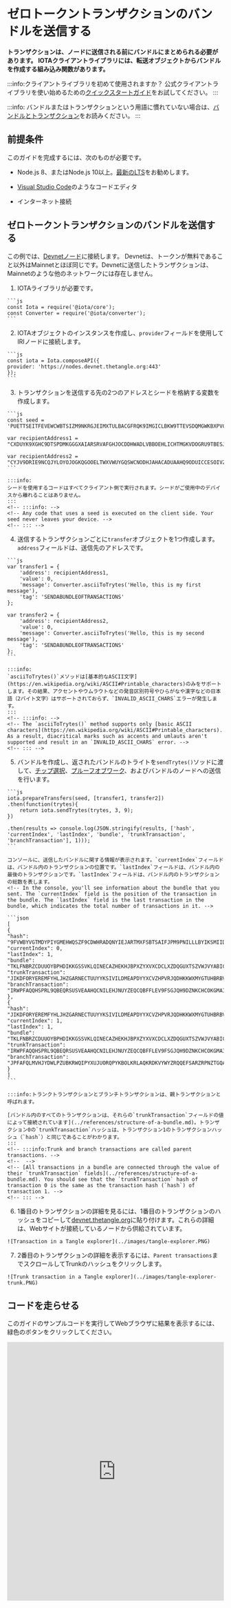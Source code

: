 # ゼロトークントランザクションのバンドルを送信する
<!-- # Send a bundle of zero-value transactions -->

**トランザクションは、ノードに送信される前にバンドルにまとめられる必要があります。 IOTAクライアントライブラリには、転送オブジェクトからバンドルを作成する組み込み関数があります。**
<!-- **Transactions must be packaged in a bundle before being sent to a node. The IOTA client libraries have built-in functions that create bundles from transfer objects.** -->

:::info:クライアントライブラリを初めて使用されますか？
公式クライアントライブラリを使い始めるための[クイックスタートガイド](root://getting-started/0.1/tutorials/get-started.md)をお試してください。
:::
<!-- :::info:First time using a client library? -->
<!-- [Try our quickstart guide](root://getting-started/0.1/tutorials/get-started.md) for getting started with the official client libraries. -->
<!-- ::: -->

:::info:
バンドルまたはトランザクションという用語に慣れていない場合は、[バンドルとトランザクション](../concepts/bundles-and-transactions.md)をお読みください。
:::
<!-- :::info: -->
<!-- If you're unfamiliar with the terms bundle or transaction, we recommend that you [read about bundles and transactions](../concepts/bundles-and-transactions.md). -->
<!-- ::: -->

## 前提条件
<!-- ## Prerequisites -->

このガイドを完成するには、次のものが必要です。
<!-- To complete this guide, you need the following: -->

* Node.js 8、またはNode.js 10以上。[最新のLTS](https://nodejs.org/en/download/)をお勧めします。
<!-- * Node.js 8, or Node.js 10 or higher. We recommend the [latest LTS](https://nodejs.org/en/download/). -->
* [Visual Studio Code](https://code.visualstudio.com/Download)のようなコードエディタ
<!-- * A code editor such as [Visual Studio Code](https://code.visualstudio.com/Download) -->
* インターネット接続
<!-- * An Internet connection -->

## ゼロトークントランザクションのバンドルを送信する
<!-- ## Send a bundle of zero-value transactions -->

この例では、[Devnetノード](root://getting-started/0.1/references/iota-networks.md#devnet)に接続します。 Devnetは、トークンが無料であること以外はMainnetとほぼ同じです。Devnetに送信したトランザクションは、Mainnetのような他のネットワークには存在しません。
<!-- In this example, we create and send a bundle to a [Devnet node](root://getting-started/0.1/references/iota-networks.md#devnet). The Devnet is similar to the Mainnet, except the tokens are free. Any transactions that you send to the Devnet do not exist on other networks such as the Mainnet. -->

1. IOTAライブラリが必要です。
  <!-- 1. Require the IOTA libraries -->

    ```js
    const Iota = require('@iota/core');
    const Converter = require('@iota/converter');
    ```

2. IOTAオブジェクトのインスタンスを作成し、`provider`フィールドを使用してIRIノードに接続します。
  <!-- 2. Create an instance of the IOTA object and use the `provider` field to connect to an IRI node -->

    ```js
    const iota = Iota.composeAPI({
    provider: 'https://nodes.devnet.thetangle.org:443'
    });
    ```

3. トランザクションを送信する先の2つのアドレスとシードを格納する変数を作成します。
  <!-- 3. Create the variables to store a seed and two addresses to which you want to send transactions -->

    ```js
    const seed =
    'PUETTSEITFEVEWCWBTSIZM9NKRGJEIMXTULBACGFRQK9IMGICLBKW9TTEVSDQMGWKBXPVCBMMCXWMNPDX';

    var recipientAddress1 = "CXDUYK9XGHC9DTSPDMKGGGXAIARSRVAFGHJOCDDHWADLVBBOEHLICHTMGKVDOGRU9TBESJNHAXYPVJ9R9";

    var recipientAddress2 = "CYJV9DRIE9NCQJYLOYOJOGKQGOOELTWXVWUYGQSWCNODHJAHACADUAAHQ9ODUICCESOIVZABA9LTMM9RW";
    ```

    :::info:
    シードを使用するコードはすべてクライアント側で実行されます。シードがご使用中のデバイスから離れることはありません。
    :::
    <!-- :::info: -->
    <!-- Any code that uses a seed is executed on the client side. Your seed never leaves your device. -->
    <!-- ::: -->

4. 送信するトランザクションごとに`transfer`オブジェクトを1つ作成します。`address`フィールドは、送信先のアドレスです。
  <!-- 4. Create one `transfer` object for each transaction that you want to send. The `address` field contains the address to which the transaction will be sent. -->

    ```js
    var transfer1 = {
        'address': recipientAddress1,
        'value': 0,
        'message': Converter.asciiToTrytes('Hello, this is my first message'),
        'tag': 'SENDABUNDLEOFTRANSACTIONS'
    };

    var transfer2 = {
        'address': recipientAddress2,
        'value': 0,
        'message': Converter.asciiToTrytes('Hello, this is my second message'),
        'tag': 'SENDABUNDLEOFTRANSACTIONS'
    };
    ```

    :::info:
    `asciiToTrytes()`メソッドは[基本的なASCII文字](https://en.wikipedia.org/wiki/ASCII#Printable_characters)のみをサポートします。その結果、アクセントやウムラウトなどの発音区別符号やひらがなや漢字などの日本語（2バイト文字）はサポートされておらず、`INVALID_ASCII_CHARS`エラーが発生します。
    :::
    <!-- :::info: -->
    <!-- The `asciiToTrytes()` method supports only [basic ASCII characters](https://en.wikipedia.org/wiki/ASCII#Printable_characters). As a result, diacritical marks such as accents and umlauts aren't supported and result in an `INVALID_ASCII_CHARS` error. -->
    <!-- ::: -->

5. バンドルを作成し、返されたバンドルのトライトを`sendTrytes()`ソッドに渡して、[チップ選択](root://the-tangle/0.1/concepts/tip-selection.md)、[プルーフオブワーク](root://the-tangle/0.1/concepts/proof-of-work.md)、およびバンドルのノードへの送信を行います。
  <!-- 5. Create a bundle and pass the returned bundle trytes to the `sendTrytes()` method to do [tip selection](root://the-tangle/0.1/concepts/tip-selection.md), [proof of work](root://the-tangle/0.1/concepts/proof-of-work.md), and send the bundle to the node. -->

    ```js
    iota.prepareTransfers(seed, [transfer1, transfer2])
    .then(function(trytes){
        return iota.sendTrytes(trytes, 3, 9);
    })

    .then(results => console.log(JSON.stringify(results, ['hash', 'currentIndex', 'lastIndex', 'bundle', 'trunkTransaction', 'branchTransaction'], 1)));
    ```

    コンソールに、送信したバンドルに関する情報が表示されます。`currentIndex`フィールドは、バンドル内のトランザクションの位置です。`lastIndex`フィールドは、バンドル内の最後のトランザクションです。`lastIndex`フィールドは、バンドル内のトランザクションの総数を表します。
    <!-- In the console, you'll see information about the bundle that you sent. The `currentIndex` field is the position of the transaction in the bundle. The `lastIndex` field is the last transaction in the bundle, which indicates the total number of transactions in it. -->

    ```json
    [
    {
    "hash": "9FVWBYVGTMDYPIYGMEHWQSZF9CDWHRADQNYIEJARTMXFSBTSAIFJPM9PNILLLBYIKSMIIDUOVSBWZ9999",
    "currentIndex": 0,
    "lastIndex": 1,
    "bundle": "TKLFNBRZCDUUOYBPHDIKKGSSVKLQINECAZHEKHJBPXZYXVXCDCLXZDQGUXTSZVWJVYABICHESIXXXLZU9",
    "trunkTransaction": "JIKDFORYEREMFYHLJHZGARNECTUUYYKSIVILDMEAPDYYXCVZHPVRJQDHKKWXMYGTUHBRBVYJXKTNA9999",
    "branchTransaction": "IRWPFAQQHSPRL9QBEQRSUSVEAAHQCNILEHJNUYZEQCQBFFLEV9FSGJQH9DZNKCHCOKGMAIXAUDBZZ9999"
    },
    {
    "hash": "JIKDFORYEREMFYHLJHZGARNECTUUYYKSIVILDMEAPDYYXCVZHPVRJQDHKKWXMYGTUHBRBVYJXKTNA9999",
    "currentIndex": 1,
    "lastIndex": 1,
    "bundle": "TKLFNBRZCDUUOYBPHDIKKGSSVKLQINECAZHEKHJBPXZYXVXCDCLXZDQGUXTSZVWJVYABICHESIXXXLZU9",
    "trunkTransaction": "IRWPFAQQHSPRL9QBEQRSUSVEAAHQCNILEHJNUYZEQCQBFFLEV9FSGJQH9DZNKCHCOKGMAIXAUDBZZ9999",
    "branchTransaction": "JPFAFQLMVHJYDWLPZUBKRWQIPYXUJUORQPYKBOLKRLAQKRDKVYWYZRQQEFSARZRPNZTGQANOIATT99999"
    }
    ]
    ```

    :::info:トランクトランザクションとブランチトランザクションは、親トランザクションと呼ばれます。

    [バンドル内のすべてのトランザクションは、それらの`trunkTransaction`フィールドの値によって接続されています](../references/structure-of-a-bundle.md)。トランザクション0の`trunkTransaction`ハッシュは、トランザクション1のトランザクションハッシュ（`hash`）と同じであることがわかります。
    :::
    <!-- :::info:Trunk and branch transactions are called parent transactions. -->
    <!--  -->
    <!-- [All transactions in a bundle are connected through the value of their `trunkTransaction` fields](../references/structure-of-a-bundle.md). You should see that the `trunkTransaction` hash of transaction 0 is the same as the transaction hash (`hash`) of transaction 1. -->
    <!-- ::: -->

6. 1番目のトランザクションの詳細を見るには、1番目のトランザクションのハッシュをコピーして[devnet.thetangle.org](https://devnet.thetangle.org/)に貼り付けます。これらの詳細は、Webサイトが接続しているノードから供給されています。
  <!-- 6. To see details about your first transaction, copy the hash of the first transaction and paste it into [devnet.thetangle.org](https://devnet.thetangle.org/). These details have been sourced from the nodes that the website is connected to. -->

    ![Transaction in a Tangle explorer](../images/tangle-explorer.PNG)

7. 2番目のトランザクションの詳細を表示するには、`Parent transactions`までスクロールしてTrunkのハッシュをクリックします。
  <!-- 7. To see details about your second transaction, scroll down to 'Parent transactions' and click the Trunk hash -->

    ![Trunk transaction in a Tangle explorer](../images/tangle-explorer-trunk.PNG)

## コードを走らせる
<!-- ## Run the code -->

このガイドのサンプルコードを実行してWebブラウザに結果を表示するには、緑色のボタンをクリックしてください。
<!-- Click the green button to run the sample code in this guide and see the results in the web browser. -->

<iframe height="600px" width="100%" src="https://repl.it/@jake91/Send-bundle?lite=true" scrolling="no" frameborder="no" allowtransparency="true" allowfullscreen="true" sandbox="allow-forms allow-pointer-lock allow-popups allow-same-origin allow-scripts allow-modals"></iframe>
